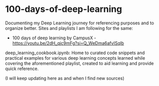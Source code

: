 # 100-days-of-deep-learning
Documenting my Deep Learning journey for referencing purposes and to organize better. 
Sites and playlists I am following for the same: 
  * 100 days of deep learning by CampusX - https://youtu.be/2dH_qjc9mFg?si=Q_WeDma6afvISqlb

deep_learning_cookbook.ipynb: Home to curated code snippets and practical examples for various deep learning concepts learned while covering the aforementioned playlist, created to aid learning and provide quick reference. 

(I will keep updating here as and when I find new sources)
